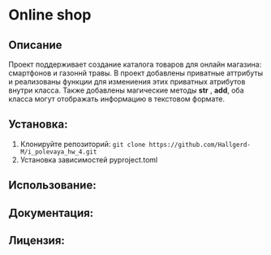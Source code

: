 # Online shop

## Описание
Проект поддерживает создание каталога товаров для онлайн магазина: смартфонов и газоннй травы.
В проект добавлены приватные аттрибуты и реализованы функции для измениения этих приватных атрибутов внутри класса.
Также добавлены магические методы __str__ , __add__, оба класса могут отображать информацию в текстовом формате.

## Установка:
1. Клонируйте репозиторий:
```git clone https://github.com/Hallgerd-M/i_polevaya_hw_4.git```
2. Установка зависимостей
pyproject.toml

## Использование:

## Документация:

## Лицензия: